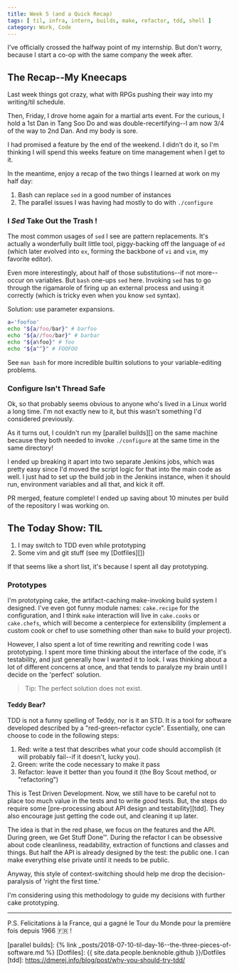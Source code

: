 ```yaml
---
title: Week 5 (and a Quick Recap)
tags: [ til, infra, intern, builds, make, refactor, tdd, shell ]
category: Work, Code
---
```


I've officially crossed the halfway point of my internship. But don't worry,
because I start a co-op with the same company the week after.

## The Recap--My Kneecaps

Last week things got crazy, what with RPGs pushing their way into my writing/til
schedule.

Then, Friday, I drove home again for a martial arts event. For the curious, I
hold a 1st Dan in Tang Soo Do and was double-recertifying--I am now 3/4 of the
way to 2nd Dan. And my body is sore.

I had promised a feature by the end of the weekend. I didn't do it, so I'm
thinking I will spend this weeks feature on time management when I get to it.

In the meantime, enjoy a recap of the two things I learned at work on my half
day:

1. Bash can replace `sed` in a good number of instances
2. The parallel issues I was having had mostly to do with `./configure`

### I _Sed_ Take Out the Trash !

The most common usages of `sed` I see are pattern replacements. It's actually a
wonderfully built little tool, piggy-backing off the language of `ed` (which
later evolved into `ex`, forming the backbone of `vi` and `vim`, my favorite
editor).

Even more interestingly, about half of those substitutions--if not more--occur
on variables. But `bash` one-ups `sed` here. Invoking `sed` has to go through
the rigamarole of firing up an external process and using it correctly (which is
tricky even when you know `sed` syntax).

Solution: use parameter expansions.

```bash
a='foofoo'
echo "${a/foo/bar}" # barfoo
echo "${a//foo/bar}" # barbar
echo "${a%foo}" # foo
echo "${a^^}" # FOOFOO
```

See `man bash` for more incredible builtin solutions to your variable-editing
problems.

### Configure Isn't Thread Safe

Ok, so that probably seems obvious to anyone who's lived in a Linux world a long
time. I'm not exactly new to it, but this wasn't something I'd considered
previously.

As it turns out, I couldn't run my [parallel builds][] on the same machine
because they both needed to invoke `./configure` at the same time in the same
directory!

I ended up breaking it apart into two separate Jenkins jobs, which was pretty
easy since I'd moved the script logic for that into the main code as well. I
just had to set up the build job in the Jenkins instance, when it should run,
environment variables and all that, and kick it off.

PR merged, feature complete! I ended up saving about 10 minutes per build of the
repository I was working on.

## The Today Show: TIL

1. I may switch to TDD even while prototyping
2. Some vim and git stuff (see my [Dotfiles][])

If that seems like a short list, it's because I spent all day prototyping.

### Prototypes

I'm prototyping cake, the artifact-caching make-invoking build system I
designed. I've even got funny module names: `cake.recipe` for the configuration,
and I think `make` interaction will live in `cake.cooks` or `cake.chefs`, which
will become a centerpiece for extensibility (implement a custom cook or chef to
use something other than `make` to build your project).

However, I also spent a lot of time rewriting and rewriting code I was
prototyping. I spent more time thinking about the interface of the code, it's
testability, and just generally how I wanted it to look. I was thinking about a
lot of different concerns at once, and that tends to paralyze my brain until I
decide on the 'perfect' solution.

> Tip: The perfect solution does not exist.

#### Teddy Bear?

TDD is not a funny spelling of Teddy, nor is it an STD. It is a tool for
software developed described by a "red-green-refactor cycle". Essentially, one
can choose to code in the following steps:

1. Red: write a test that describes what your code should accomplish (it will
   probably fail--if it doesn't, lucky you).
2. Green: write the code necessary to make it pass
3. Refactor: leave it better than you found it (the Boy Scout method, or
   "refactoring")

This is Test Driven Development. Now, we still have to be careful not to place
too much value in the tests and to write *good* tests. But, the steps do require
some [pre-processing about API design and testability][tdd]. They also encourage
just getting the code out, and cleaning it up later.

The idea is that in the red phase, we focus on the features and the API. During
green, we Get Stuff Done™. During the refactor I can be obsessive about code
cleanliness, readability, extraction of functions and classes and things. But
half the API is already designed by the test: the public one. I can make
everything else private until it needs to be public.

Anyway, this style of context-switching should help me drop the
decision-paralysis of 'right the first time.'

I'm considering using this methodology to guide my decisions with further cake
prototyping.

---

P.S. Felicitations à la France, qui a gagné le Tour du Monde pour la première
fois depuis 1966 :fr: !

[parallel builds]: {% link _posts/2018-07-10-til-day-16--the-three-pieces-of-software.md %}
[Dotfiles]: {{ site.data.people.benknoble.github }}/Dotfiles
[tdd]: https://dmerej.info/blog/post/why-you-should-try-tdd/
